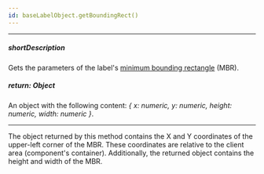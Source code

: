 ```yaml
---
id: baseLabelObject.getBoundingRect()
---
```

---
##### shortDescription
Gets the parameters of the label's <a href="http://en.wikipedia.org/wiki/Minimum_bounding_rectangle" target="_blank">minimum bounding rectangle</a> (MBR).

##### return: Object
An object with the following content: *{ x: numeric, y: numeric, height: numeric, width: numeric }*.

---
The object returned by this method contains the X and Y coordinates of the upper-left corner of the MBR. These coordinates are relative to the client area (component's container). Additionally, the returned object contains the height and width of the MBR.